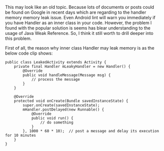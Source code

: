This may look like an old topic. Because lots of documents or posts could be found on Google in recent days which are regarding to the handler memory memory leak issue. Even Android lint will warn you immediately if you have Handler as an inner class in your code. 
However, the problem I found with the popular solution is seems has blear understanding to the usage of Java Weak Reference. 
So, I think it still worth to drill deeper into this problem.

First of all, the reason why inner class Handler may leak memory is as the below code clip shows:


```
public class LeakedActivity extends Activity {
    private final Handler mLeakyHandler = new Handler() {
        @Override
        public void handleMessage(Message msg) {
            // process the message
        }
    }

    @Override
    protected void onCreate(Bundle savedInstanceState) {
        super.onCreate(savedInstanceState);
        mHandler.postDelayed(new Runnable() {
            @Override
            public void run() {
                // do something
            }
        }, 1000 * 60 * 10);  // post a message and delay its execution for 10 minutes
    }
}
```
